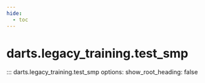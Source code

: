 ```yaml
---
hide:
  - toc
---
```

# <code class='doc-symbol doc-symbol-nav doc-symbol-function'></code>darts.legacy_training.test_smp

::: darts.legacy_training.test_smp
    options:
      show_root_heading: false
